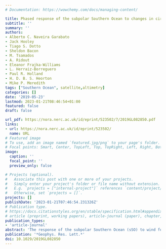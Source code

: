 ```yaml
---
# Documentation: https://wowchemy.com/docs/managing-content/

title: Phased response of the subpolar Southern Ocean to changes in circumpolar winds
subtitle: ''
summary: ''
authors:
- Alberto C. Naveira Garabato
- Jack Hooley
- Tiago S. Dotto
- Sheldon Bacon
- M. Tsamados
- A. Ridout
- Eleanor Frajka-Williams
- L. Herraiz-Borreguero
- Paul R. Holland
- H. D. B. S. Heorton
- Mike P. Meredith
tags: ["Southern Ocean", satellite,altimetry]
categories: []
date: '2019-05-23'
lastmod: 2023-01-21T08:46:54+01:00
featured: false
draft: false

url_pdf: https://nora.nerc.ac.uk/id/eprint/523502/7/2019GL082850.pdf
links:
- url: https://nora.nerc.ac.uk/id/eprint/523502/
  name: URL
# Featured image
# To use, add an image named `featured.jpg/png` to your page's folder.
# Focal points: Smart, Center, TopLeft, Top, TopRight, Left, Right, BottomLeft, Bottom, BottomRight.
image:
  caption: ''
  focal_point: ''
  preview_only: false

# Projects (optional).
#   Associate this post with one or more of your projects.
#   Simply enter your project's folder or file name without extension.
#   E.g. `projects = ["internal-project"]` references `content/project/deep-learning/index.md`.
#   Otherwise, set `projects = []`.
projects: []
publishDate: '2023-01-21T07:46:54.231326Z'
# Publication type.
# https://docs.citationstyles.org/en/stable/specification.html#appendix-iii-types
# article (preprint, working papers), article-journal (paper), chapter, dataset, document (catch all), motion_picture (video), post (post on online forum), post-weblog (post on blog), report (technical report, with container-title for chapter within larger report), software, thesis, citation-key (bibtex key) or citation-label (Ferr78, formatted as output label), doi, event-title (name of event), event-place (geographic location), keyword, language (e.g., en or de), license (copyright information), note (descriptive note), publisher, title, t
publication_types:
- 'article-journal'
abstract: 'The response of the subpolar Southern Ocean (sSO) to wind forcing is assessed using satellite radar altimetry. sSO sea level exhibits a phased, zonally coherent, bimodal adjustment to circumpolar wind changes, involving comparable seasonal and interannual variations. The adjustment is effected via a quasi-instantaneous exchange of mass between the Antarctic continental shelf and the sSO to the north, and a 2-month-delayed transfer of mass between the wider Southern Ocean and the subtropics. Both adjustment modes are consistent with an Ekman-mediated response to variations in surface stress. Only the fast mode projects significantly onto the surface geostrophic flow of the sSO; thus, the regional circulation varies in phase with the leading edge of sSO sea level variability. The surface forcing of changes in the sSO system is partly associated with variations of surface winds linked to the Southern Annular Mode and is modulated by sea ice cover near Antarctica.'
publication: '*Geophys. Res. Lett.*'
doi: 10.1029/2019GL082850
---
```

